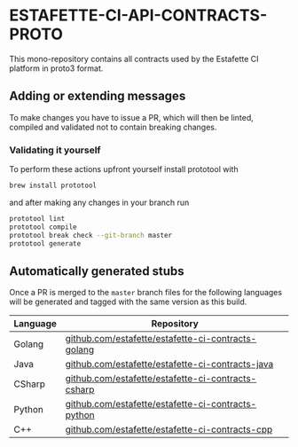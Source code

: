 # ESTAFETTE-CI-API-CONTRACTS-PROTO

This mono-repository contains all contracts used by the Estafette CI platform in proto3 format.

## Adding or extending messages

To make changes you have to issue a PR, which will then be linted, compiled and validated not to contain breaking changes. 

### Validating it yourself

To perform these actions upfront yourself install prototool with

```bash
brew install prototool
```

and after making any changes in your branch run

```bash
prototool lint
prototool compile
prototool break check --git-branch master
prototool generate
```

## Automatically generated stubs

Once a PR is merged to the `master` branch files for the following languages will be generated and tagged with the same version as this build.

| Language | Repository                                                                                                       |
| -------- | ---------------------------------------------------------------------------------------------------------------- |
| Golang   | [github.com/estafette/estafette-ci-contracts-golang](https://github.com/estafette/estafette-ci-contracts-golang) |
| Java     | [github.com/estafette/estafette-ci-contracts-java](https://github.com/estafette/estafette-ci-contracts-java)     |
| CSharp   | [github.com/estafette/estafette-ci-contracts-csharp](https://github.com/estafette/estafette-ci-contracts-csharp) |
| Python   | [github.com/estafette/estafette-ci-contracts-python](https://github.com/estafette/estafette-ci-contracts-python) |
| C++      | [github.com/estafette/estafette-ci-contracts-cpp](https://github.com/estafette/estafette-ci-contracts-cpp)       |